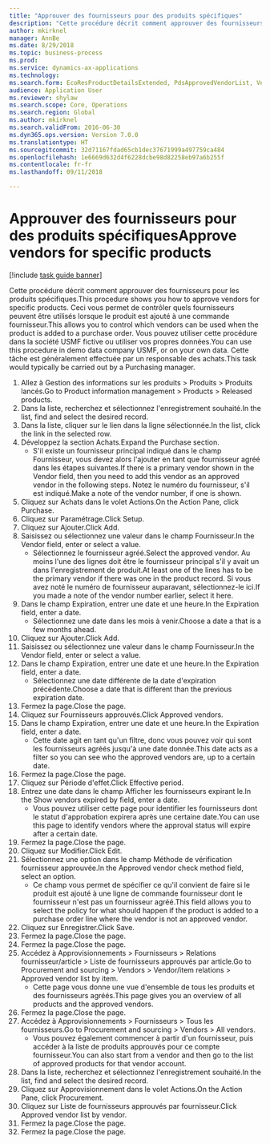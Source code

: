 ```yaml
--- 
title: "Approuver des fournisseurs pour des produits spécifiques"
description: "Cette procédure décrit comment approuver des fournisseurs pour les produits spécifiques."
author: mkirknel
manager: AnnBe
ms.date: 8/29/2018
ms.topic: business-process
ms.prod: 
ms.service: dynamics-ax-applications
ms.technology: 
ms.search.form: EcoResProductDetailsExtended, PdsApprovedVendorList, VendTable
audience: Application User
ms.reviewer: shylaw
ms.search.scope: Core, Operations
ms.search.region: Global
ms.author: mkirknel
ms.search.validFrom: 2016-06-30
ms.dyn365.ops.version: Version 7.0.0
ms.translationtype: HT
ms.sourcegitcommit: 32d71167fdad65cb1dec37671999a497759ca484
ms.openlocfilehash: 1e6669d632d4f6228dcbe98d82258eb97a6b255f
ms.contentlocale: fr-fr
ms.lasthandoff: 09/11/2018

---
```

# <a name="approve-vendors-for-specific-products"></a><span data-ttu-id="308c8-103">Approuver des fournisseurs pour des produits spécifiques</span><span class="sxs-lookup"><span data-stu-id="308c8-103">Approve vendors for specific products</span></span>

[!include [task guide banner](../../includes/task-guide-banner.md)]

<span data-ttu-id="308c8-104">Cette procédure décrit comment approuver des fournisseurs pour les produits spécifiques.</span><span class="sxs-lookup"><span data-stu-id="308c8-104">This procedure shows you how to approve vendors for specific products.</span></span> <span data-ttu-id="308c8-105">Ceci vous permet de contrôler quels fournisseurs peuvent être utilisés lorsque le produit est ajouté à une commande fournisseur.</span><span class="sxs-lookup"><span data-stu-id="308c8-105">This allows you to control which vendors can be used when the product is added to a purchase order.</span></span> <span data-ttu-id="308c8-106">Vous pouvez utiliser cette procédure dans la société USMF fictive ou utiliser vos propres données.</span><span class="sxs-lookup"><span data-stu-id="308c8-106">You can use this procedure in demo data company USMF, or on your own data.</span></span> <span data-ttu-id="308c8-107">Cette tâche est généralement effectuée par un responsable des achats.</span><span class="sxs-lookup"><span data-stu-id="308c8-107">This task would typically be carried out by a Purchasing manager.</span></span>

1. <span data-ttu-id="308c8-108">Allez à Gestion des informations sur les produits > Produits > Produits lancés.</span><span class="sxs-lookup"><span data-stu-id="308c8-108">Go to Product information management > Products > Released products.</span></span>
2. <span data-ttu-id="308c8-109">Dans la liste, recherchez et sélectionnez l'enregistrement souhaité.</span><span class="sxs-lookup"><span data-stu-id="308c8-109">In the list, find and select the desired record.</span></span>
3. <span data-ttu-id="308c8-110">Dans la liste, cliquer sur le lien dans la ligne sélectionnée.</span><span class="sxs-lookup"><span data-stu-id="308c8-110">In the list, click the link in the selected row.</span></span>
4. <span data-ttu-id="308c8-111">Développez la section Achats.</span><span class="sxs-lookup"><span data-stu-id="308c8-111">Expand the Purchase section.</span></span>
    * <span data-ttu-id="308c8-112">S'il existe un fournisseur principal indiqué dans le champ Fournisseur, vous devez alors l'ajouter en tant que fournisseur agréé dans les étapes suivantes.</span><span class="sxs-lookup"><span data-stu-id="308c8-112">If there is a primary vendor shown in the Vendor field, then you need to add this vendor as an approved vendor in the following steps.</span></span> <span data-ttu-id="308c8-113">Notez le numéro du fournisseur, s'il est indiqué.</span><span class="sxs-lookup"><span data-stu-id="308c8-113">Make a note of the vendor number, if one is shown.</span></span>  
5. <span data-ttu-id="308c8-114">Cliquez sur Achats dans le volet Actions.</span><span class="sxs-lookup"><span data-stu-id="308c8-114">On the Action Pane, click Purchase.</span></span>
6. <span data-ttu-id="308c8-115">Cliquez sur Paramétrage.</span><span class="sxs-lookup"><span data-stu-id="308c8-115">Click Setup.</span></span>
7. <span data-ttu-id="308c8-116">Cliquez sur Ajouter.</span><span class="sxs-lookup"><span data-stu-id="308c8-116">Click Add.</span></span>
8. <span data-ttu-id="308c8-117">Saisissez ou sélectionnez une valeur dans le champ Fournisseur.</span><span class="sxs-lookup"><span data-stu-id="308c8-117">In the Vendor field, enter or select a value.</span></span>
    * <span data-ttu-id="308c8-118">Sélectionnez le fournisseur agréé.</span><span class="sxs-lookup"><span data-stu-id="308c8-118">Select the approved vendor.</span></span> <span data-ttu-id="308c8-119">Au moins l'une des lignes doit être le fournisseur principal s'il y avait un dans l'enregistrement de produit.</span><span class="sxs-lookup"><span data-stu-id="308c8-119">At least one of the lines has to be the primary vendor if there was one in the product record.</span></span> <span data-ttu-id="308c8-120">Si vous avez noté le numéro de fournisseur auparavant, sélectionnez-le ici.</span><span class="sxs-lookup"><span data-stu-id="308c8-120">If you made a note of the vendor number earlier, select it here.</span></span>  
9. <span data-ttu-id="308c8-121">Dans le champ Expiration, entrer une date et une heure.</span><span class="sxs-lookup"><span data-stu-id="308c8-121">In the Expiration field, enter a date.</span></span>
    * <span data-ttu-id="308c8-122">Sélectionnez une date dans les mois à venir.</span><span class="sxs-lookup"><span data-stu-id="308c8-122">Choose a date a that is a few months ahead.</span></span>  
10. <span data-ttu-id="308c8-123">Cliquez sur Ajouter.</span><span class="sxs-lookup"><span data-stu-id="308c8-123">Click Add.</span></span>
11. <span data-ttu-id="308c8-124">Saisissez ou sélectionnez une valeur dans le champ Fournisseur.</span><span class="sxs-lookup"><span data-stu-id="308c8-124">In the Vendor field, enter or select a value.</span></span>
12. <span data-ttu-id="308c8-125">Dans le champ Expiration, entrer une date et une heure.</span><span class="sxs-lookup"><span data-stu-id="308c8-125">In the Expiration field, enter a date.</span></span>
    * <span data-ttu-id="308c8-126">Sélectionnez une date différente de la date d'expiration précédente.</span><span class="sxs-lookup"><span data-stu-id="308c8-126">Choose a date that is different than the previous expiration date.</span></span>  
13. <span data-ttu-id="308c8-127">Fermez la page.</span><span class="sxs-lookup"><span data-stu-id="308c8-127">Close the page.</span></span>
14. <span data-ttu-id="308c8-128">Cliquez sur Fournisseurs approuvés.</span><span class="sxs-lookup"><span data-stu-id="308c8-128">Click Approved vendors.</span></span>
15. <span data-ttu-id="308c8-129">Dans le champ Expiration, entrer une date et une heure.</span><span class="sxs-lookup"><span data-stu-id="308c8-129">In the Expiration field, enter a date.</span></span>
    * <span data-ttu-id="308c8-130">Cette date agit en tant qu'un filtre, donc vous pouvez voir qui sont les fournisseurs agréés jusqu'à une date donnée.</span><span class="sxs-lookup"><span data-stu-id="308c8-130">This date acts as a filter so you can see who the approved vendors are, up to a certain date.</span></span>  
16. <span data-ttu-id="308c8-131">Fermez la page.</span><span class="sxs-lookup"><span data-stu-id="308c8-131">Close the page.</span></span>
17. <span data-ttu-id="308c8-132">Cliquez sur Période d'effet.</span><span class="sxs-lookup"><span data-stu-id="308c8-132">Click Effective period.</span></span>
18. <span data-ttu-id="308c8-133">Entrez une date dans le champ Afficher les fournisseurs expirant le.</span><span class="sxs-lookup"><span data-stu-id="308c8-133">In the Show vendors expired by field, enter a date.</span></span>
    * <span data-ttu-id="308c8-134">Vous pouvez utiliser cette page pour identifier les fournisseurs dont le statut d'approbation expirera après une certaine date.</span><span class="sxs-lookup"><span data-stu-id="308c8-134">You can use this page to identify vendors where the approval status will expire after a certain date.</span></span>  
19. <span data-ttu-id="308c8-135">Fermez la page.</span><span class="sxs-lookup"><span data-stu-id="308c8-135">Close the page.</span></span>
20. <span data-ttu-id="308c8-136">Cliquez sur Modifier.</span><span class="sxs-lookup"><span data-stu-id="308c8-136">Click Edit.</span></span>
21. <span data-ttu-id="308c8-137">Sélectionnez une option dans le champ Méthode de vérification fournisseur approuvée.</span><span class="sxs-lookup"><span data-stu-id="308c8-137">In the Approved vendor check method field, select an option.</span></span>
    * <span data-ttu-id="308c8-138">Ce champ vous permet de spécifier ce qu'il convient de faire si le produit est ajouté à une ligne de commande fournisseur dont le fournisseur n'est pas un fournisseur agréé.</span><span class="sxs-lookup"><span data-stu-id="308c8-138">This field allows you to select the policy for what should happen if the product is added to a purchase order line where the vendor is not an approved vendor.</span></span>  
22. <span data-ttu-id="308c8-139">Cliquez sur Enregistrer.</span><span class="sxs-lookup"><span data-stu-id="308c8-139">Click Save.</span></span>
23. <span data-ttu-id="308c8-140">Fermez la page.</span><span class="sxs-lookup"><span data-stu-id="308c8-140">Close the page.</span></span>
24. <span data-ttu-id="308c8-141">Fermez la page.</span><span class="sxs-lookup"><span data-stu-id="308c8-141">Close the page.</span></span>
25. <span data-ttu-id="308c8-142">Accédez à Approvisionnements > Fournisseurs > Relations fournisseur/article > Liste de fournisseurs approuvés par article.</span><span class="sxs-lookup"><span data-stu-id="308c8-142">Go to Procurement and sourcing > Vendors > Vendor/item relations > Approved vendor list by item.</span></span>
    * <span data-ttu-id="308c8-143">Cette page vous donne une vue d'ensemble de tous les produits et des fournisseurs agréés.</span><span class="sxs-lookup"><span data-stu-id="308c8-143">This page gives you an overview of all products and the approved vendors.</span></span>  
26. <span data-ttu-id="308c8-144">Fermez la page.</span><span class="sxs-lookup"><span data-stu-id="308c8-144">Close the page.</span></span>
27. <span data-ttu-id="308c8-145">Accédez à Approvisionnements > Fournisseurs > Tous les fournisseurs.</span><span class="sxs-lookup"><span data-stu-id="308c8-145">Go to Procurement and sourcing > Vendors > All vendors.</span></span>
    * <span data-ttu-id="308c8-146">Vous pouvez également commencer à partir d'un fournisseur, puis accéder à la liste de produits approuvés pour ce compte fournisseur.</span><span class="sxs-lookup"><span data-stu-id="308c8-146">You can also start from a vendor and then go to the list of approved products for that vendor account.</span></span>  
28. <span data-ttu-id="308c8-147">Dans la liste, recherchez et sélectionnez l'enregistrement souhaité.</span><span class="sxs-lookup"><span data-stu-id="308c8-147">In the list, find and select the desired record.</span></span>
29. <span data-ttu-id="308c8-148">Cliquez sur Approvisionnement dans le volet Actions.</span><span class="sxs-lookup"><span data-stu-id="308c8-148">On the Action Pane, click Procurement.</span></span>
30. <span data-ttu-id="308c8-149">Cliquez sur Liste de fournisseurs approuvés par fournisseur.</span><span class="sxs-lookup"><span data-stu-id="308c8-149">Click Approved vendor list by vendor.</span></span>
31. <span data-ttu-id="308c8-150">Fermez la page.</span><span class="sxs-lookup"><span data-stu-id="308c8-150">Close the page.</span></span>
32. <span data-ttu-id="308c8-151">Fermez la page.</span><span class="sxs-lookup"><span data-stu-id="308c8-151">Close the page.</span></span>


